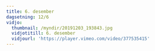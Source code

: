 ```yaml
---
title: 6. desember
dagsetning: 12/6
vidjo:
  thumbnail: /myndir/20191203_193843.jpg
  vidjotitill: 6. desember
  vidjourl: 'https://player.vimeo.com/video/377535415'
---
```


